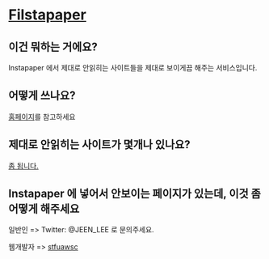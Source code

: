[Filstapaper][homepage]
==========

이건 뭐하는 거에요?
-------------------
Instapaper 에서 제대로 안읽히는 사이트들을 제대로 보이게끔 해주는 서비스입니다.

어떻게 쓰나요?
--------------
[홈페이지][homepage]를 참고하세요

제대로 안읽히는 사이트가 몇개나 있나요?
---------------------------------------
[좀 됩니다.][plugins]

Instapaper 에 넣어서 안보이는 페이지가 있는데, 이것 좀 어떻게 해주세요
----------------------------------------------------------------------
일반인 => Twitter: @JEEN_LEE 로 문의주세요.

웹개발자 => [stfuawsc][stfuawsc]

[homepage]:http://app.perl.kr/filstapaper
[plugins]:http://github.com/JEEN/Filstapaper/tree/master/plugins/
[stfuawsc]:http://stfuawsc.com/

